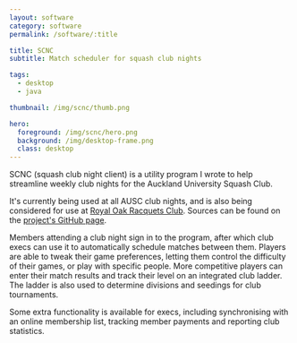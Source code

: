 ```yaml
---
layout: software
category: software
permalink: /software/:title

title: SCNC
subtitle: Match scheduler for squash club nights

tags:
  - desktop
  - java

thumbnail: /img/scnc/thumb.png

hero:
  foreground: /img/scnc/hero.png
  background: /img/desktop-frame.png
  class: desktop
---
```

SCNC (squash club night client) is a utility program I wrote to help streamline weekly club nights for the Auckland University Squash Club.

It's currently being used at all AUSC club nights, and is also being considered for use at [Royal Oak Racquets Club](http://www.royaloakracquets.co.nz/).
Sources can be found on the [project's GitHub page](https://github.com/edpenz/scnc).

Members attending a club night sign in to the program, after which club execs can use it to automatically schedule matches between them.
Players are able to tweak their game preferences, letting them control the difficulty of their games, or play with specific people.
More competitive players can enter their match results and track their level on an integrated club ladder.
The ladder is also used to determine divisions and seedings for club tournaments.

Some extra functionality is available for execs, including synchronising with an online membership list, tracking member payments and reporting club statistics.
